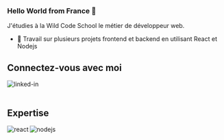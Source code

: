 ### Hello World from France 👋 

J'étudies à la Wild Code School le métier de développeur web. 

- 🔭 Travail sur plusieurs projets frontend et backend en utilisant React et Nodejs 


## Connectez-vous avec moi


<a href="https://www.linkedin.com/in/benvenuti-ludivine-525233109/"><img align="left" alt="linked-in" src="https://img.shields.io/badge/linkedin-%230077B5.svg?&style=for-the-badge&logo=linkedin&logoColor=white" /></a>

<br> 
<br>

## Expertise 

<img align="left" alt="react" src="https://img.shields.io/badge/react%20-%2320232a.svg?&style=for-the-badge&logo=react&logoColor=%2361DAFB" />
<img align="left" alt="nodejs" src="https://img.shields.io/badge/node.js%20-%2343853D.svg?&style=for-the-badge&logo=node.js&logoColor=white" />
<br> 
<br>
